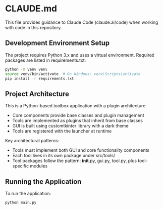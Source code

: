# CLAUDE.md

This file provides guidance to Claude Code (claude.ai/code) when working with code in this repository.

## Development Environment Setup

The project requires Python 3.x and uses a virtual environment. Required packages are listed in requirements.txt:

```bash
python -m venv venv
source venv/bin/activate  # On Windows: venv\Scripts\activate
pip install -r requirements.txt
```

## Project Architecture

This is a Python-based toolbox application with a plugin architecture:

- Core components provide base classes and plugin management
- Tools are implemented as plugins that inherit from base classes
- GUI is built using customtkinter library with a dark theme
- Tools are registered with the launcher at runtime

Key architectural patterns:
- Tools must implement both GUI and core functionality components
- Each tool lives in its own package under src/tools/
- Tool packages follow the pattern: __init__.py, gui.py, tool.py, plus tool-specific modules

## Running the Application

To run the application:

```bash
python main.py
```